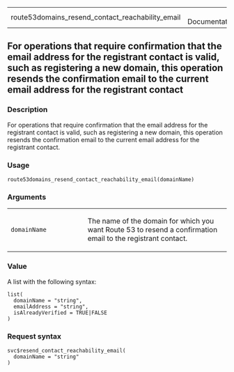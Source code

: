 <table style="width: 100%;">
<tbody>
<tr class="odd">
<td>route53domains_resend_contact_reachability_email</td>
<td style="text-align: right;">R Documentation</td>
</tr>
</tbody>
</table>

## For operations that require confirmation that the email address for the registrant contact is valid, such as registering a new domain, this operation resends the confirmation email to the current email address for the registrant contact

### Description

For operations that require confirmation that the email address for the
registrant contact is valid, such as registering a new domain, this
operation resends the confirmation email to the current email address
for the registrant contact.

### Usage

    route53domains_resend_contact_reachability_email(domainName)

### Arguments

<table>
<colgroup>
<col style="width: 35%" />
<col style="width: 65%" />
</colgroup>
<tbody>
<tr class="odd">
<td><code
id="route53domains_resend_contact_reachability_email_:_domainName">domainName</code></td>
<td><p>The name of the domain for which you want Route 53 to resend a
confirmation email to the registrant contact.</p></td>
</tr>
</tbody>
</table>

### Value

A list with the following syntax:

    list(
      domainName = "string",
      emailAddress = "string",
      isAlreadyVerified = TRUE|FALSE
    )

### Request syntax

    svc$resend_contact_reachability_email(
      domainName = "string"
    )
